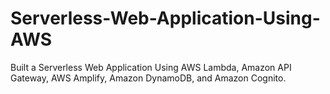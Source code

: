# Serverless-Web-Application-Using-AWS
Built a Serverless Web Application Using AWS Lambda, Amazon API Gateway, AWS Amplify, Amazon DynamoDB, and Amazon Cognito.
